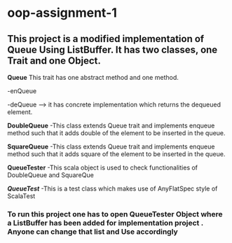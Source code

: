 # oop-assignment-1
## This project is a modified implementation of Queue Using ListBuffer. It has two classes, one Trait and one Object.

**Queue**
This trait has one abstract method and one method.

  -enQueue

  -deQueue --> it has concrete implementation which returns the dequeued element.

**DoubleQueue**
-This class extends Queue trait and implements enqueue method such that it adds double of the element to be inserted in the queue.

**SquareQueue**
-This class extends Queue trait and implements enqueue method such that it adds square of the element to be inserted in the queue.

**QueueTester**
-This scala object is used to check functionalities of DoubleQueue and SquareQue

***QueueTest***
-This is a test class which makes use of AnyFlatSpec style of ScalaTest

### To run this project one has to open QueueTester Object where a ListBuffer has been added for implementation project . Anyone can change that list and Use accordingly
